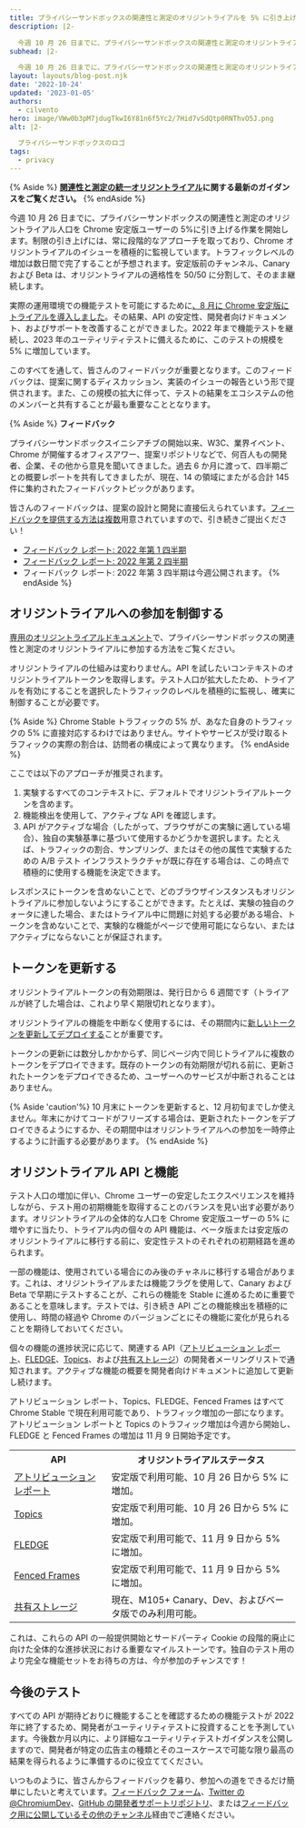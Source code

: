 ```yaml
---
title: プライバシーサンドボックスの関連性と測定のオリジントライアルを 5% に引き上げ
description: |2-

  今週 10 月 26 日までに、プライバシーサンドボックスの関連性と測定のオリジントライアルの人口を Chrome 安定版ユーザーの 5% まで引き上げる作業を開始します。
subhead: |2-

  今週 10 月 26 日までに、プライバシーサンドボックスの関連性と測定のオリジントライアルの人口を Chrome 安定版ユーザーの 5% まで引き上げる作業を開始します。
layout: layouts/blog-post.njk
date: '2022-10-24'
updated: '2023-01-05'
authors:
  - cilvento
hero: image/VWw0b3pM7jdugTkwI6Y81n6f5Yc2/7Hid7vSdQtp0RNThvO5J.png
alt: |2-

  プライバシーサンドボックスのロゴ
tags:
  - privacy
---
```


{% Aside %} **[関連性と測定の統一オリジントライアル](/docs/privacy-sandbox/unified-origin-trial/)に関する最新のガイダンスをご覧ください。** {% endAside %}

今週 10 月 26 日までに、プライバシーサンドボックスの関連性と測定のオリジントライアル人口を Chrome 安定版ユーザーの 5%に引き上げる作業を開始します。制限の引き上げには、常に段階的なアプローチを取っており、Chrome オリジントライアルのイシューを積極的に監視しています。トラフィックレベルの増加は数日間で完了することが予想されます。安定版前のチャンネル、Canary および Beta は、オリジントライアルの適格性を 50/50 に分割して、そのまま継続します。

実際の運用環境での機能テストを可能にするために[、8 月に Chrome 安定版にトライアルを導入しました](/blog/expanding-privacy-sandbox-testing/)。その結果、API の安定性、開発者向けドキュメント、およびサポートを改善することができました。2022 年まで機能テストを継続し、2023 年のユーティリティテストに備えるために、このテストの規模を 5% に増加しています。

このすべてを通して、皆さんのフィードバックが重要となります。このフィードバックは、提案に関するディスカッション、実装のイシューの報告という形で提供されます。また、この規模の拡大に伴って、テストの結果をエコシステムの他のメンバーと共有することが最も重要なこととなります。

{% Aside %} **フィードバック**

プライバシーサンドボックスイニシアチブの開始以来、W3C、業界イベント、Chrome が開催するオフィスアワー、提案リポジトリなどで、何百人もの開発者、企業、その他から意見を聞いてきました。過去 6 か月に渡って、四半期ごとの概要レポートを共有してきましたが、現在、14 の領域にまたがる合計 145 件に集約されたフィードバックトピックがあります。

皆さんのフィードバックは、提案の設計と開発に直接伝えられています。[フィードバックを提供する方法は複数](/docs/privacy-sandbox/feedback/)用意されていますので、引き続きご提出ください！

- [フィードバック レポート: 2022 年第 1 四半期](/docs/privacy-sandbox/feedback/report-2022-q1/)
- [フィードバック レポート: 2022 年第 2 四半期](/docs/privacy-sandbox/feedback/report-2022-q2/)
- フィードバック レポート: 2022 年第 3 四半期は今週公開されます。 {% endAside %}

## オリジントライアルへの参加を制御する

[専用のオリジントライアルドキュメント](/docs/privacy-sandbox/unified-origin-trial/)で、プライバシーサンドボックスの関連性と測定のオリジントライアルに参加する方法をご覧ください。

オリジントライアルの仕組みは変わりません。API を試したいコンテキストのオリジントライアルトークンを取得します。テスト人口が拡大したため、トライアルを有効にすることを選択したトラフィックのレベルを積極的に監視し、確実に制御することが必要です。

{% Aside %} Chrome Stable トラフィックの 5% が、あなた自身のトラフィックの 5% に直接対応するわけではありません。サイトやサービスが受け取るトラフィックの実際の割合は、訪問者の構成によって異なります。 {% endAside %}

ここでは以下のアプローチが推奨されます。

1. 実験するすべてのコンテキストに、デフォルトでオリジントライアルトークンを含めます。
2. 機能検出を使用して、アクティブな API を確認します。
3. API がアクティブな場合（したがって、ブラウザがこの実験に適している場合）、独自の実験基準に基づいて使用するかどうかを選択します。たとえば、トラフィックの割合、サンプリング、またはその他の属性で実験するための A/B テスト インフラストラクチャが既に存在する場合は、この時点で積極的に使用する機能を決定できます。

レスポンスにトークンを含めないことで、どのブラウザインスタンスもオリジントライアルに参加しないようにすることができます。たとえば、実験の独自のクォータに達した場合、またはトライアル中に問題に対処する必要がある場合、トークンを含めないことで、実験的な機能がページで使用可能にならない、またはアクティブにならないことが保証されます。

## トークンを更新する

オリジントライアルトークンの有効期限は、発行日から 6 週間です（トライアルが終了した場合は、これより早く期限切れとなります）。

オリジントライアルの機能を中断なく使用するには、その期間内に[新しいトークンを更新してデプロイする](/docs/web-platform/origin-trials/#renew)ことが重要です。

トークンの更新には数分しかかからず、同じページ内で同じトライアルに複数のトークンをデプロイできます。既存のトークンの有効期限が切れる前に、更新されたトークンをデプロイできるため、ユーザーへのサービスが中断されることはありません。

{% Aside 'caution'%} 10 月末にトークンを更新すると、12 月初旬までしか使えません。年末にかけてコードがフリーズする場合は、更新されたトークンをデプロイできるようにするか、その期間中はオリジントライアルへの参加を一時停止するように計画する必要があります。 {% endAside %}

## オリジントライアル API と機能

テスト人口の増加に伴い、Chrome ユーザーの安定したエクスペリエンスを維持しながら、テスト用の初期機能を取得することのバランスを見い出す必要があります。オリジントライアルの全体的な人口を Chrome 安定版ユーザーの 5% に増やすに当たり、トライアル内の個々の API 機能は、ベータ版または安定版のオリジントライアルに移行する前に、安定性テストのそれぞれの初期経路を進められます。

一部の機能は、使用されている場合にのみ後のチャネルに移行する場合があります。これは、オリジントライアルまたは機能フラグを使用して、Canary および Beta で早期にテストすることが、これらの機能を Stable に進めるために重要であることを意味します。テストでは、引き続き API ごとの機能検出を積極的に使用し、時間の経過や Chrome のバージョンごとにその機能に変化が見られることを期待しておいてください。

個々の機能の進捗状況に応じて、関連する API（[アトリビューション レポート](https://groups.google.com/a/chromium.org/g/attribution-reporting-api-dev)、[FLEDGE](https://groups.google.com/a/chromium.org/g/fledge-api-announce)、[Topics](https://groups.google.com/a/chromium.org/g/topics-api-announce)、および[共有ストレージ](https://groups.google.com/a/chromium.org/g/shared-storage-api-announcements)）の開発者メーリングリストで通知されます。アクティブな機能の概要を開発者向けドキュメントに追加して更新し続けます。

アトリビューション レポート、Topics、FLEDGE、Fenced Frames はすべて Chrome Stable で現在利用可能であり、トラフィック増加の一部になります。アトリビューション レポートと Topics のトラフィック増加は今週から開始し、FLEDGE と Fenced Frames の増加は 11 月 9 日開始予定です。

<table>
  <tr>
   <th>API</th>
   <th>オリジントライアルステータス</th>
  </tr>
  <tr>
   <td><a href="/docs/privacy-sandbox/attribution-reporting/">アトリビューション レポート</a></td>
   <td>安定版で利用可能、10 月 26 日から 5% に増加。</td>
  </tr>
  <tr>
   <td><a href="/docs/privacy-sandbox/topics/">Topics</a></td>
   <td>安定版で利用可能、10 月 26 日から 5% に増加。</td>
  </tr>
  <tr>
   <td><a href="/docs/privacy-sandbox/fledge/">FLEDGE</a></td>
   <td>安定版で利用可能で、11 月 9 日から 5% に増加。</td>
  </tr>
  <tr>
   <td><a href="/docs/privacy-sandbox/fenced-frame/">Fenced Frames</a></td>
   <td>安定版で利用可能で、11 月 9 日から 5% に増加。</td>
  </tr>
  <tr>
   <td><a href="/docs/privacy-sandbox/shared-storage/">共有ストレージ</a></td>
   <td>現在、M105+ Canary、Dev、およびベータ版でのみ利用可能。</td>
  </tr>
</table>

これは、これらの API の一般提供開始とサードパーティ Cookie の段階的廃止に向けた全体的な進捗状況における重要なマイルストーンです。独自のテスト用のより完全な機能セットをお待ちの方は、今が参加のチャンスです！

## 今後のテスト

すべての API が期待どおりに機能することを確認するための機能テストが 2022 年に終了するため、開発者がユーティリティテストに投資することを予測しています。今後数か月以内に、より詳細なユーティリティテストガイダンスを公開しますので、開発者が特定の広告主の種類とそのユースケースで可能な限り最高の結果を得られるように準備するのに役立ててください。

いつものように、皆さんからフィードバックを募り、参加への道をできるだけ簡単にしたいと考えています。[フィードバック フォーム](https://goo.gle/privacy-sandbox-feedback)、[Twitter の @ChromiumDev](https://twitter.com/ChromiumDev)、[GitHub の開発者サポートリポジトリ](https://github.com/GoogleChromeLabs/privacy-sandbox-dev-support)、または[フィードバック用に公開しているその他のチャンネル](/docs/privacy-sandbox/feedback/)経由でご連絡ください。
